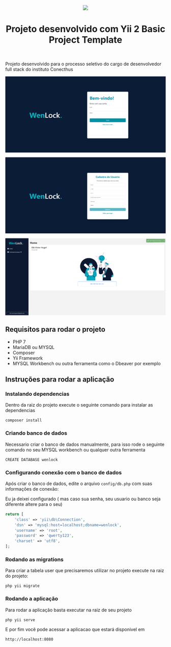 <p align="center">
    <a href="https://github.com/yiisoft" target="_blank">
        <img src="https://avatars0.githubusercontent.com/u/993323" height="100px">
    </a>
    <h1 align="center">Projeto desenvolvido com Yii 2 Basic Project Template</h1>
    <br>
</p>

Projeto desenvolvido para o processo seletivo do cargo de desenvolvedor full stack do instituto Conecthus

 ![login](assets/login.png)
 ![nova conta](assets/nova-conta.png)
 ![home](assets/home.png)

Requisitos para rodar o projeto
------------

* PHP 7
* MariaDB ou MYSQL
* Composer
* Yii Framework
* MYSQL Workbench ou outra ferramenta como o Dbeaver por exemplo

Instruções para rodar a aplicação
------------

### Instalando dependencias

Dentro da raiz do projeto execute o seguinte comando para instalar as dependencias

~~~
composer install
~~~

### Criando banco de dados
Necessario criar o banco de dados manualmente, para isso rode o seguinte comando no seu MYSQL workbench ou qualquer outra ferramenta

~~~
CREATE DATABASE wenlock
~~~


### Configurando conexão com o banco de dados

Após criar o banco de dados, edite o arquivo `config/db.php` com suas informações de conexão:

Eu ja deixei configurado ( mas caso sua senha, seu usuario ou banco seja diferente altere para o seu)
 
```php
return [
    'class' => 'yii\db\Connection',
    'dsn' => 'mysql:host=localhost;dbname=wenlock',
    'username' => 'root',
    'password' => 'qwerty123',
    'charset' => 'utf8',
];
```
### Rodando as migrations

Para criar a tabela user que precisaremos utilizar no projeto execute na raiz do projeto:

~~~
php yii migrate
~~~

### Rodando a aplicação

Para rodar a aplicação basta executar na raiz de seu projeto
~~~
php yii serve
~~~

E por fim você pode acessar a aplicacao que estará disponivel em 
~~~
http://localhost:8080
~~~




